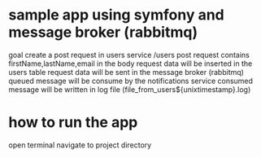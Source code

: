 # sample app using symfony and message broker (rabbitmq)
goal
create a post request in users service /users
post request contains firstName,lastName,email in the body
request data will be inserted in the users table
request data will be sent in the message broker (rabbitmq)
queued message will be consume by the notifications service
consumed message will be written in log file (file_from_users${unixtimestamp}.log)

# how to run the app
open terminal navigate to project directory

